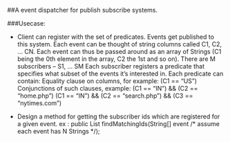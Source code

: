 ##A event dispatcher  for publish subscribe systems.

###Usecase:

   * Client can register with the set of predicates.
     Events get published to this system. Each event can be thought of string columns called C1, C2, … CN. Each event can thus be passed around as an array of 
     Strings (C1 being the 0th element in the array, C2 the 1st and so on).
     There are M subscribers – S1, … SM
     Each subscriber registers a predicate that specifies what subset of the events it’s interested in. Each predicate can contain:
     Equality clause on columns, for example: (C1 == “US”)
     Conjunctions of such clauses, example: 
     (C1 == “IN”) && (C2 == “home.php”) 
     (C1 == “IN”) && (C2 == “search.php”) && (C3 == “nytimes.com”)

  * Design a method for getting the subscriber ids which are registered for a given event.
    ex : public List<String> findMatchingIds(String[] event /* assume each event has N Strings */);

  
